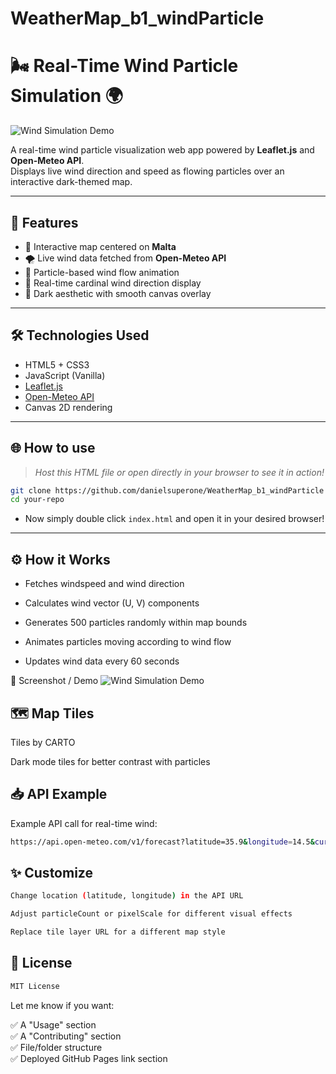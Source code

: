 # WeatherMap_b1_windParticle
# 🌬️ Real-Time Wind Particle Simulation 🌍

![Wind Simulation Demo](https://i.imgur.com/vexpWmo.gif)

A real-time wind particle visualization web app powered by **Leaflet.js** and **Open-Meteo API**.  
Displays live wind direction and speed as flowing particles over an interactive dark-themed map.

---

## 🚀 Features
- 📍 Interactive map centered on **Malta**
- 🌪️ Live wind data fetched from **Open-Meteo API**
- 💨 Particle-based wind flow animation
- 🧭 Real-time cardinal wind direction display
- 🎨 Dark aesthetic with smooth canvas overlay

---

## 🛠️ Technologies Used
- HTML5 + CSS3
- JavaScript (Vanilla)
- [Leaflet.js](https://leafletjs.com/)
- [Open-Meteo API](https://open-meteo.com/)
- Canvas 2D rendering

---

## 🌐 How to use
> _Host this HTML file or open directly in your browser to see it in action!_

```bash
git clone https://github.com/danielsuperone/WeatherMap_b1_windParticle
cd your-repo
```

- Now simply double click `index.html` and open it in your desired browser!
  <br>
  
---
  
## ⚙️ How it Works
- Fetches windspeed and wind direction

- Calculates wind vector (U, V) components

- Generates 500 particles randomly within map bounds

- Animates particles moving according to wind flow

- Updates wind data every 60 seconds

📌 Screenshot / Demo
![Wind Simulation Demo](https://i.imgur.com/vexpWmo.gif)

## 🗺️ Map Tiles
Tiles by CARTO

Dark mode tiles for better contrast with particles

## 📥 API Example
Example API call for real-time wind:
```bash
https://api.open-meteo.com/v1/forecast?latitude=35.9&longitude=14.5&current_weather=true&windspeed_unit=ms
```
## ✨ Customize
```bash
Change location (latitude, longitude) in the API URL

Adjust particleCount or pixelScale for different visual effects

Replace tile layer URL for a different map style
```

## 📄 License
```bash
MIT License
```


Let me know if you want:

✅ A "Usage" section  
✅ A "Contributing" section  
✅ File/folder structure  
✅ Deployed GitHub Pages link section
